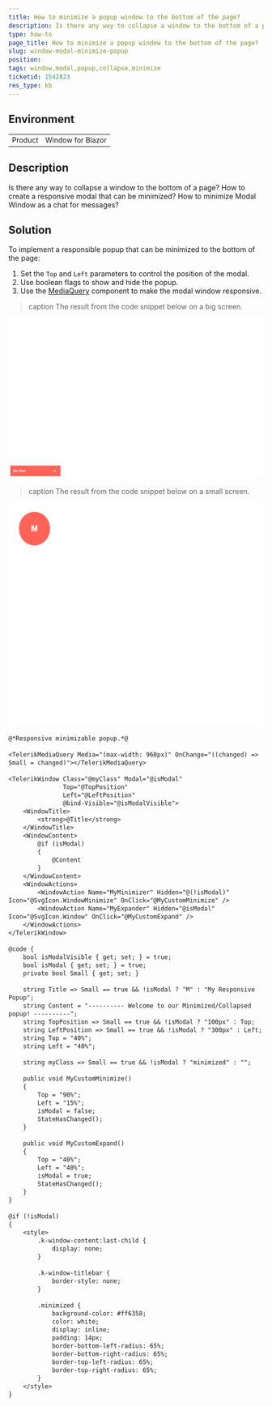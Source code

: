 ```yaml
---
title: How to minimize a popup window to the bottom of the page?
description: Is there any way to collapse a window to the bottom of a page and how to create a responsive modal that can be minimized?
type: how-to
page_title: How to minimize a popup window to the bottom of the page?
slug: window-modal-minimize-popup
position: 
tags: window,modal,popup,collapse,minimize
ticketid: 1542823
res_type: kb
---
```


## Environment
<table>
	<tbody>
		<tr>
			<td>Product</td>
			<td>Window for Blazor</td>
		</tr>
	</tbody>
</table>


## Description
Is there any way to collapse a window to the bottom of a page? How to create a responsive modal that can be minimized? How to minimize Modal Window as a chat for messages?

## Solution
To implement a responsible popup that can be minimized to the bottom of the page:

1. Set the `Top` and `Left` parameters to control the position of the modal.
2. Use boolean flags to show and hide the popup.
3. Use the [MediaQuery](slug://mediaquery-overview) component to make the modal window responsive.

>caption The result from the code snippet below on a big screen.

![Blazor Window Big Screen](images/window-big-screen.gif)

>caption The result from the code snippet below on a small screen.

![Blazor Window Small Screen](images/window-small-screen.gif)

````Razor
@*Responsive minimizable popup.*@

<TelerikMediaQuery Media="(max-width: 960px)" OnChange="((changed) => Small = changed)"></TelerikMediaQuery>

<TelerikWindow Class="@myClass" Modal="@isModal"
               Top="@TopPosition"
               Left="@LeftPosition" 
               @bind-Visible="@isModalVisible">
    <WindowTitle>
        <strong>@Title</strong>
    </WindowTitle>
    <WindowContent>
        @if (isModal)
        {
            @Content
        }
    </WindowContent>
    <WindowActions>
        <WindowAction Name="MyMinimizer" Hidden="@(!isModal)" Icon="@SvgIcon.WindowMinimize" OnClick="@MyCustomMinimize" />
        <WindowAction Name="MyExpander" Hidden="@isModal" Icon="@SvgIcon.Window" OnClick="@MyCustomExpand" />
    </WindowActions>
</TelerikWindow>

@code {
    bool isModalVisible { get; set; } = true;
    bool isModal { get; set; } = true;
    private bool Small { get; set; }

    string Title => Small == true && !isModal ? "M" : "My Responsive Popup";
    string Content = "---------- Welcome to our Minimized/Collapsed popup! ----------";
    string TopPosition => Small == true && !isModal ? "100px" : Top;
    string LeftPosition => Small == true && !isModal ? "300px" : Left;
    string Top = "40%";
    string Left = "40%";

    string myClass => Small == true && !isModal ? "minimized" : "";

    public void MyCustomMinimize()
    {
        Top = "90%";
        Left = "15%";
        isModal = false;
        StateHasChanged();
    }

    public void MyCustomExpand()
    {
        Top = "40%";
        Left = "40%";
        isModal = true;
        StateHasChanged();
    }
}

@if (!isModal)
{
    <style>
        .k-window-content:last-child {
            display: none;
        }

        .k-window-titlebar {
            border-style: none;
        }

        .minimized {
            background-color: #ff6358;
            color: white;
            display: inline;
            padding: 14px;
            border-bottom-left-radius: 65%;
            border-bottom-right-radius: 65%;
            border-top-left-radius: 65%;
            border-top-right-radius: 65%;
        }
    </style>
}
````
